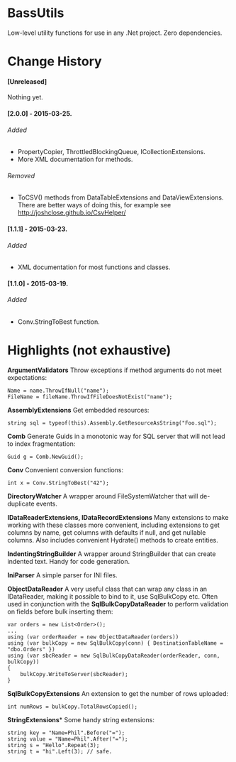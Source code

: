 # BassUtils
Low-level utility functions for use in any .Net project. Zero dependencies.


# Change History
#### [Unreleased]
Nothing yet.

#### [2.0.0] - 2015-03-25.
###### Added
- PropertyCopier, ThrottledBlockingQueue, ICollectionExtensions.
- More XML documentation for methods.

###### Removed
- ToCSV() methods from DataTableExtensions and DataViewExtensions. There are better ways
of doing this, for example see http://joshclose.github.io/CsvHelper/

#### [1.1.1] - 2015-03-23.
###### Added
- XML documentation for most functions and classes.

#### [1.1.0] - 2015-03-19.
###### Added
- Conv.StringToBest function.



# Highlights (not exhaustive)
**ArgumentValidators** Throw exceptions if method arguments do not meet expectations:

```
Name = name.ThrowIfNull("name");
FileName = fileName.ThrowIfFileDoesNotExist("name");
```

**AssemblyExtensions** Get embedded resources:
```
string sql = typeof(this).Assembly.GetResourceAsString("Foo.sql");
```

**Comb** Generate Guids in a monotonic way for SQL server that will not lead to
index fragmentation:
```
Guid g = Comb.NewGuid();
```

**Conv** Convenient conversion functions:
```
int x = Conv.StringToBest("42");
```

**DirectoryWatcher** A wrapper around FileSystemWatcher that will de-duplicate
events.

**IDataReaderExtensions, IDataRecordExtensions** Many extensions to make working
with these classes more convenient, including extensions to get columns by name,
get columns with defaults if null, and get nullable columns. Also includes
convenient Hydrate() methods to create entities.

**IndentingStringBuilder** A wrapper around StringBuilder that can create
indented text. Handy for code generation.

**IniParser** A simple parser for INI files.

**ObjectDataReader** A very useful class that can wrap any class in an IDataReader,
making it possible to bind to it, use SqlBulkCopy etc. Often used in conjunction
with the **SqlBulkCopyDataReader** to perform validation on fields before bulk
inserting them:
```
var orders = new List<Order>();
...
using (var orderReader = new ObjectDataReader(orders))
using (var bulkCopy = new SqlBulkCopy(conn) { DestinationTableName = "dbo.Orders" })
using (var sbcReader = new SqlBulkCopyDataReader(orderReader, conn, bulkCopy))
{
    bulkCopy.WriteToServer(sbcReader);
}
```

**SqlBulkCopyExtensions** An extension to get the number of rows uploaded:
```
int numRows = bulkCopy.TotalRowsCopied();
```

**StringExtensions*** Some handy string extensions:
```
string key = "Name=Phil".Before("=");
string value = "Name=Phil".After("=");
string s = "Hello".Repeat(3);
string t = "hi".Left(3); // safe.
```
 